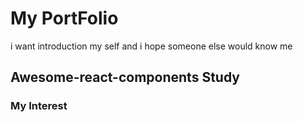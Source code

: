 # My PortFolio
i want introduction my self and 
i hope someone else would know me

## Awesome-react-components Study


### My Interest


